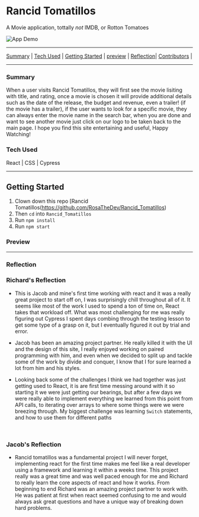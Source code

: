 # Rancid Tomatillos
A Movie application, tottally *not* IMDB, or Rotton Tomatoes


![App Demo](https://vercel.com/jayquintana/rancid-tomatillos/2R2REwzuzZL2XD36YcRBAL1xXwiX)


---

[Summary](#summary) |
[Tech Used](#tech-used) |
[Getting Started](#getting-started) |
[preview](#preview) |
[Reflection](#reflection)|
[Contributors](#contributors) | 

---

### Summary 
When a user visits Rancid Tomatillos, they will first see the movie lisiting with title, and rating, once a movie is chosen it  will provide additional details such as the date of the release, the budget and revenue, even a trailer! (if the movie has a trailer), if the user wants to look for a specific movie, they can always enter the movie name in the search bar, when you are done and want to see another movie just click on our logo to be taken back to the main page. I hope you find this site entertaining and useful, Happy Watching! 

### Tech Used
React | CSS | Cypress

---

## Getting Started
1) Clown down this repo [Rancid Tomatillos(https://github.com/RosaTheDev/Rancid_Tomatillos)
2) Then ```cd``` into ```Rancid_Tomatillos```
3) Run ```npm install```
4) Run ```npm start```

### Preview 

---

### Reflection 

 
  ### Richard's Reflection 
- This is Jacob and mine's first time working with react and it was a really great project to start off on, I was surprisingly chill throughout all of it. It seems like most of the work I used to spend a ton of time on, React takes that workload off. What was most challenging for me was really figuring out Cypress I spent days combing through the testing lesson to get some type of a grasp on it, but I eventually figured it out by trial and error. 

- Jacob has been an amazing project partner. He really killed it with the UI and the design of this site, I really enjoyed working on paired programming with him, and even when we decided to split up and tackle some of the work by divide and conquer, I know that I for sure learned a lot from him and his styles.

- Looking back some of the challenges I think we had together was just getting used to React, it is are first time messing around with it so starting it we were just getting our bearings, but after a few days we were really able to implement everything we learned from this point from API calls, to iterating over arrays to where some things were we were breezing through. My biggest challenge was learning ```Switch``` statements, and how to use them for different paths
<br>

  ### Jacob's Reflection 
  - Rancid tomatillos was a fundamental project I will never forget, implementing react for the first time makes me feel like a real developer using a framework and learning it within a weeks time. This project really was a great time and was well paced enough for me and Richard to really learn the core aspects of react and how it works. From beginning to end Richard was an amazing project partner to work with. He was patient at first when react seemed confusing to me and would always ask great questions and have a unique way of breaking down hard problems.

